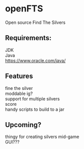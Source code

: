 # openFTS
Open source Find The Silvers <br />

## Requirements:
JDK <br />
Java <br />
https://www.oracle.com/java/ <br />

## Features
fine the silver <br />
moddable ig? <br />
support for multiple silvers <br />
score <br />
handy scripts to build to a jar <br />

## Upcoming?
thingy for creating silvers mid-game <br />
GUI??? <br />




